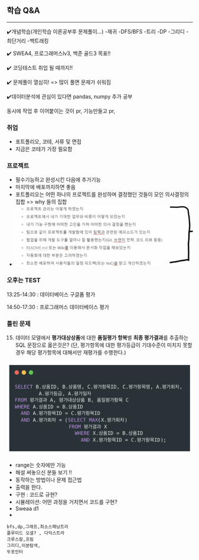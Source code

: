 ## 학습 Q&A

---

✔️개념학습(개인학습 이론공부후 문제풀이...)
-재귀
-DFS/BFS
-트리
-DP
-그리디
-최단거리
-백트래킹

✔️ SWEA4, 프로그래머스lv3, 백준 골드3 목표!!

✔️ 코딩테스트 취업 될 때까지!!

✔️ 문제풀이 열심히! => 많이 풀면 문제가 쉬워짐

✔️데이터분석에 관심이 있다면 pandas, numpy 추가 공부

동시에 작업 후 이어붙이는 것이 pr, 기능만들고 pr, 

### 취업

* 포트폴리오, 코테, 서류 및 면접
* 지금은 코테가 가장 필요함

### 프로젝트

* 필수기능하고 완성시킨 다음에 추가기능
* 마지막에 배포까지하면 좋음
* 포트폴리오는 어떤 하나의 프로젝트를 완성하며 결정했던 것들이 모인 의사결정의 집합 => why 들의 집합
* ![image-20220826112958613](Untitled.assets/image-20220826112958613.png)



### 오후는 TEST

13:25-14:30 : 데이터베이스 구글폼 평가

14:50-17:30 : 프로그래머스 데이터베이스 평가

### 틀린 문제

15. 데이터 모델에서 **평가대상상품**에 대한 **품질평가 항복**별 **최종 평가결과**를 추출하는 SQL 문장으로 옳은것은?
    (단, 평가항목에 대한 평가등급이 기대수준이 미치지 못할 경우 해당 평가항목에 대해서만 재평가를 수행한다.)

![image-20220826144410059](Untitled.assets/image-20220826144410059.png)



* range는 숫자에만 가능
* 해설 써놓으신 분들 보기 !! 
* 동작하는 방법이나 문제 접근법
* 출력을 한다. 
* 구현 : 코드로 규현?
* 시뮬레이션: 어떤 과정을 거치면서 코드를 구현?  
* Sweaa d1
* 

```
bfs,dp,그래프,최소스패닝트리
플루이드 오셜? , 다익스트라
크루스칼,프림
그리디,이분탐색,
두포인터
```





